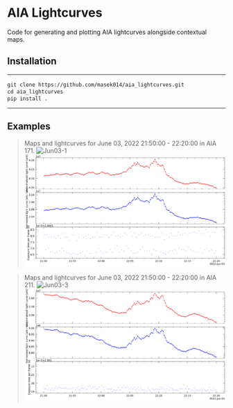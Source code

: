 # AIA Lightcurves

Code for generating and plotting AIA lightcurves alongside contextual maps.

## Installation
---
    git clone https://github.com/masek014/aia_lightcurves.git
    cd aia_lightcurves
    pip install .

---
## Examples
> Maps and lightcurves for June 03, 2022 21:50:00 - 22:20:00 in AIA 171.
![Jun03-1](https://github.com/masek014/aia_lightcurves/blob/main/examples/region1_215000-222000_171.0%20Angstrom_N21_overview.png)
![Jun03-2](https://github.com/masek014/aia_lightcurves/blob/main/examples/region1_215000-222000_171.0%20Angstrom_N21_summary.png)

> Maps and lightcurves for June 03, 2022 21:50:00 - 22:20:00 in AIA 211.
![Jun03-3](https://github.com/masek014/aia_lightcurves/blob/main/examples/region1_215000-222000_211.0%20Angstrom_N21_overview.png)
![Jun03-3](https://github.com/masek014/aia_lightcurves/blob/main/examples/region1_215000-222000_211.0%20Angstrom_N21_summary.png)
